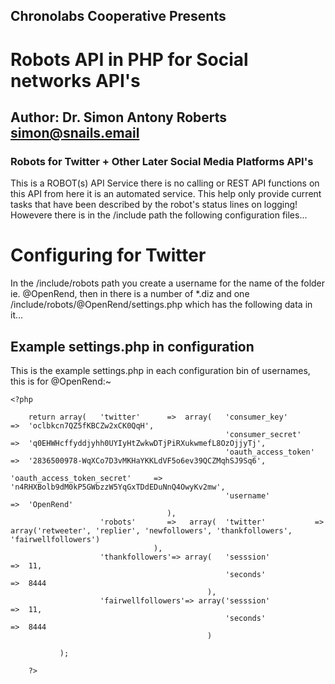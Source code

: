 ## Chronolabs Cooperative Presents
# Robots API in PHP for Social networks API's
## Author: Dr. Simon Antony Roberts <simon@snails.email>
### Robots for Twitter + Other Later Social Media Platforms API's
This is a ROBOT(s) API Service there is no calling or REST API functions on this API from here it is an automated service. This help only provide current tasks that have been described by the robot's status lines on logging! Howevere there is in the /include path the following configuration files...

# Configuring for Twitter
In the /include/robots path you create a username for the name of the folder ie. @OpenRend, then in there is a number of *.diz and one /include/robots/@OpenRend/settings.php which has the following data in it...

## Example settings.php in configuration
This is the example settings.php in each configuration bin of usernames, this is for @OpenRend:~

    <?php
    
        return array(   'twitter'      =>  array(   'consumer_key'                  =>  'oclbkcn7QZ5fKBCZw2xCK0QqH',
                                                    'consumer_secret'               =>  'q0EHWHcffyddjyhh0UYIyHtZwkwDTjPiRXukwmefL8OzOjjyTj',
                                                    'oauth_access_token'            =>  '2836500978-WqXCo7D3vMKHaYKKLdVF5o6ev39QCZMqhSJ9Sq6',
                                                    'oauth_access_token_secret'     =>  'n4RHXBolb9dM0kP5GWbzzW5YqGxTDdEDuNnQ4OwyKv2mw',
                                                    'username'                      =>  'OpenRend'
                                       ),
                        'robots'       =>   array(  'twitter'           =>  array('retweeter', 'replier', 'newfollowers', 'thankfollowers', 'fairwellfollowers')
                                    ),
                        'thankfollowers'=> array(   'sesssion'                      =>  11,
                                                    'seconds'                       =>  8444
                                                ),
                        'fairwellfollowers'=> array('sesssion'                      =>  11,
                                                    'seconds'                       =>  8444
                                                )
                            
               );
                        
        ?>
